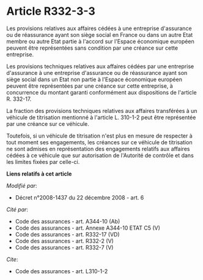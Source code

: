# Article R332-3-3

Les provisions relatives aux affaires cédées à une entreprise d'assurance ou de réassurance ayant son siège social en France
ou dans un autre Etat membre ou autre Etat partie à l'accord sur l'Espace économique européen peuvent être représentées sans
condition par une créance sur cette entreprise. 

Les provisions techniques relatives aux affaires cédées par une entreprise d'assurance à une entreprise d'assurance ou de
réassurance ayant son siège social dans un Etat non partie à l'Espace économique européen peuvent être représentées par une
créance sur cette entreprise, à concurrence du montant garanti conformément aux dispositions de l'article R. 332-17. 

La fraction des provisions techniques relatives aux affaires transférées à un véhicule de titrisation mentionné à l'article
L. 310-1-2 peut être représentée par une créance sur ce véhicule. 

Toutefois, si un véhicule de titrisation n'est plus en mesure de respecter à tout moment ses engagements, les créances sur ce
véhicule de titrisation ne sont admises en représentation des engagements relatifs aux affaires cédées à ce véhicule que sur
autorisation de l'Autorité de contrôle et dans les limites fixées par celle-ci.

**Liens relatifs à cet article**

_Modifié par_:

  - Décret n°2008-1437 du 22 décembre 2008 - art. 6

_Cité par_:

  - Code des assurances - art. A344-10 (Ab)
  - Code des assurances - art. Annexe A344-10 ETAT C5 (V)
  - Code des assurances - art. R332-17 (VD)
  - Code des assurances - art. R332-2 (V)
  - Code des assurances - art. R332-7 (V)

_Cite_:

  - Code des assurances - art. L310-1-2
